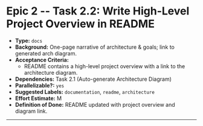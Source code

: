 # Epic 2 -- Task 2.2: Write High-Level Project Overview in README
*   **Type:** `docs`
*   **Background:**
    One-page narrative of architecture & goals; link to generated arch diagram.
*   **Acceptance Criteria:**
    *   README contains a high-level project overview with a link to the architecture diagram.
*   **Dependencies:** Task 2.1 (Auto-generate Architecture Diagram)
*   **Parallelizable?:** `yes`
*   **Suggested Labels:** `documentation`, `readme`, `architecture`
*   **Effort Estimate:** M
*   **Definition of Done:**
    README updated with project overview and diagram link.
---
